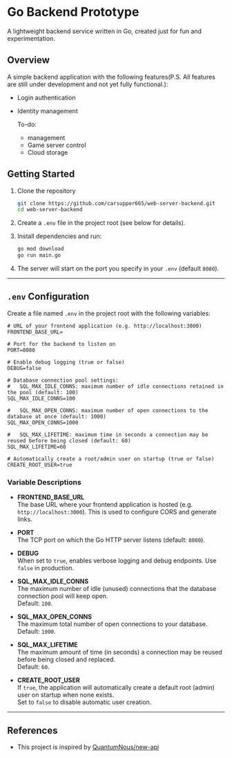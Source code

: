 # Go Backend Prototype

A lightweight backend service written in Go, created just for fun and experimentation.

## Overview

A simple backend application with the following features(P.S. All features are still under development and not yet fully functional.):
- Login authentication
- Identity management

    To-do: 
    - management
    - Game server control
    - Cloud storage

## Getting Started

1. Clone the repository  
   ```bash
   git clone https://github.com/carsupper665/web-server-backend.git
   cd web-server-backend
   ```

2. Create a `.env` file in the project root (see below for details).

3. Install dependencies and run:  
   ```bash
   go mod download
   go run main.go
   ```

4. The server will start on the port you specify in your `.env` (default `8080`).

---

## `.env` Configuration

Create a file named `.env` in the project root with the following variables:

```dotenv
# URL of your frontend application (e.g. http://localhost:3000)
FRONTEND_BASE_URL=

# Port for the backend to listen on
PORT=8080

# Enable debug logging (true or false)
DEBUG=false

# Database connection pool settings:
#   SQL_MAX_IDLE_CONNS: maximum number of idle connections retained in the pool (default: 100)
SQL_MAX_IDLE_CONNS=100

#   SQL_MAX_OPEN_CONNS: maximum number of open connections to the database at once (default: 1000)
SQL_MAX_OPEN_CONNS=1000

#   SQL_MAX_LIFETIME: maximum time in seconds a connection may be reused before being closed (default: 60)
SQL_MAX_LIFETIME=60

# Automatically create a root/admin user on startup (true or false)
CREATE_ROOT_USER=true
```

### Variable Descriptions

- **FRONTEND_BASE_URL**  
  The base URL where your frontend application is hosted (e.g. `http://localhost:3000`). This is used to configure CORS and generate links.

- **PORT**  
  The TCP port on which the Go HTTP server listens (default: `8080`).

- **DEBUG**  
  When set to `true`, enables verbose logging and debug endpoints. Use `false` in production.

- **SQL_MAX_IDLE_CONNS**  
  The maximum number of idle (unused) connections that the database connection pool will keep open.  
  Default: `100`.

- **SQL_MAX_OPEN_CONNS**  
  The maximum total number of open connections to your database.  
  Default: `1000`.

- **SQL_MAX_LIFETIME**  
  The maximum amount of time (in seconds) a connection may be reused before being closed and replaced.  
  Default: `60`.

- **CREATE_ROOT_USER**  
  If `true`, the application will automatically create a default root (admin) user on startup when none exists.  
  Set to `false` to disable automatic user creation.

---
## References
- This project is inspired by [QuantumNous/new-api](https://github.com/QuantumNous/new-api)
